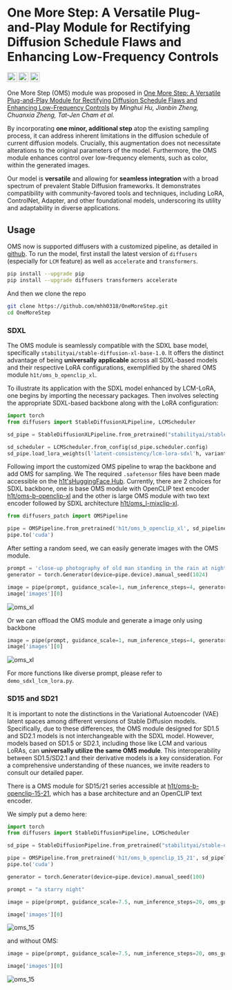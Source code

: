 # One More Step: A Versatile Plug-and-Play Module for Rectifying Diffusion Schedule Flaws and Enhancing Low-Frequency Controls

<a href="http://arxiv.org/abs/2311.15744"><img src="https://img.shields.io/badge/arXiv-2211.15744-b31b1b.svg" height=22.5></a>
<a href="https://jabir-zheng.github.io/OneMoreStep/"><img src="https://img.shields.io/badge/Web-Project Page-brightgreen.svg" height=22.5></a>
<a href="https://huggingface.co/spaces/h1t/oms_sdxl_lcm"><img src="https://img.shields.io/badge/HuggingFace-Space-purple.svg" height=22.5></a> 


One More Step (OMS) module was proposed in [One More Step: A Versatile Plug-and-Play Module for Rectifying Diffusion Schedule Flaws and Enhancing Low-Frequency Controls](http://arxiv.org/abs/2311.15744)
by *Minghui Hu, Jianbin Zheng, Chuanxia Zheng, Tat-Jen Cham et al.*

By incorporating **one minor, additional step** atop the existing sampling process, it can address inherent limitations in the diffusion schedule of current diffusion models.  Crucially, this augmentation does not necessitate alterations to the original parameters of the model. Furthermore, the OMS module enhances control over low-frequency elements, such as color, within the generated images.

Our model is **versatile** and allowing for **seamless integration** with a broad spectrum of prevalent Stable Diffusion frameworks.  It demonstrates compatibility with community-favored tools and techniques, including LoRA, ControlNet, Adapter, and other foundational models, underscoring its utility and adaptability in diverse applications.

## Usage

OMS now is supported diffusers with a customized pipeline, as detailed in [github](https://github.com/mhh0318/OneMoreStep). To run the model, first install the latest version of `diffusers` (especially for `LCM` feature) as well as `accelerate` and `transformers`.

```bash
pip install --upgrade pip
pip install --upgrade diffusers transformers accelerate
```

And then we clone the repo
```bash
git clone https://github.com/mhh0318/OneMoreStep.git
cd OneMoreStep
```


### SDXL

The OMS module is seamlessly compatible with the SDXL base model, specifically `stabilityai/stable-diffusion-xl-base-1.0`. It offers the distinct advantage of being **universally applicable** across all SDXL-based models and their respective LoRA configurations, exemplified by the shared OMS module `h1t/oms_b_openclip_xl`.

To illustrate its application with the SDXL model enhanced by LCM-LoRA, one begins by importing the necessary packages. Then involves selecting the appropriate SDXL-based backbone along with the LoRA configuration:
```python
import torch
from diffusers import StableDiffusionXLPipeline, LCMScheduler

sd_pipe = StableDiffusionXLPipeline.from_pretrained("stabilityai/stable-diffusion-xl-base-1.0", torch_dtype=torch.float16, variant="fp16", add_watermarker=False).to('cuda')

sd_scheduler = LCMScheduler.from_config(sd_pipe.scheduler.config)
sd_pipe.load_lora_weights(l'latent-consistency/lcm-lora-sdxl'h, variant="fp16")
```

Following import the customized OMS pipeline to wrap the backbone and add OMS for sampling. We The required `.safetensor` files have been made accessible on the [h1t'sHuggingFace Hub](https://huggingface.co/h1t/). Currently, there are 2 choices for SDXL backbone, one is base OMS module with OpenCLIP text encoder [h1t/oms-b-openclip-xl](https://huggingface.co/h1t/oms_b_openclip_xl) and the other is large OMS module with two text encoder followed by SDXL architecture [h1t/oms_l-mixclip-xl](https://huggingface.co/h1t/oms_b_mixclip_xl).
```python
from diffusers_patch import OMSPipeline

pipe = OMSPipeline.from_pretrained('h1t/oms_b_openclip_xl', sd_pipeline = sd_pipe, torch_dtype=torch.float16, variant="fp16", trust_remote_code=True, sd_scheduler=sd_scheduler)
pipe.to('cuda')
```

After setting a random seed, we can easily generate images with the OMS module.
```python
prompt = 'close-up photography of old man standing in the rain at night, in a street lit by lamps, leica 35mm summilux'
generator = torch.Generator(device=pipe.device).manual_seed(1024)

image = pipe(prompt, guidance_scale=1, num_inference_steps=4, generator=generator)
image['images'][0]
```
![oms_xl](/asset/sdxl_oms.png)

Or we can offload the OMS module and generate a image only using backbone
```python
image = pipe(prompt, guidance_scale=1, num_inference_steps=4, generator=generator, oms_flag=False)
image['images'][0]
```
![oms_xl](/asset/sdxl_wo_oms.png)

For more functions like diverse prompt, please refer to `demo_sdxl_lcm_lora.py`. 

### SD15 and SD21

It is important to note the distinctions in the Variational Autoencoder (VAE) latent spaces among different versions of Stable Diffusion models. Specifically, due to these differences, the OMS module designed for SD1.5 and SD2.1 models is not interchangeable with the SDXL model. However, models based on SD1.5 or SD2.1, including those like LCM and various LoRAs, can **universally utilize the same OMS module**. This interoperability between SD1.5/SD2.1 and their derivative models is a key consideration. For a comprehensive understanding of these nuances, we invite readers to consult our detailed paper.

There is a OMS module for SD15/21 series accessible at [h1t/oms-b-openclip-15-21](https://huggingface.co/h1t/oms_b_openclip_15_21), which has a base architecture and an OpenCLIP text encoder. 

We simply put a demo here:

```python
import torch
from diffusers import StableDiffusionPipeline, LCMScheduler

sd_pipe = StableDiffusionPipeline.from_pretrained("stabilityai/stable-diffusion-2-1", torch_dtype=torch.float16, variant="fp16", safety_checker=None).to('cuda')

pipe = OMSPipeline.from_pretrained('h1t/oms_b_openclip_15_21', sd_pipeline = sd_pipe, torch_dtype=torch.float16, variant="fp16", trust_remote_code=True)
pipe.to('cuda')

generator = torch.Generator(device=pipe.device).manual_seed(100)

prompt = "a starry night"

image = pipe(prompt, guidance_scale=7.5, num_inference_steps=20, oms_guidance_scale=2., generator=generator)

image['images'][0]
```
![oms_15](/asset/sd15_oms.png)

and without OMS:

```python
image = pipe(prompt, guidance_scale=7.5, num_inference_steps=20, oms_guidance_scale=2., generator=generator, oms_flag=False)

image['images'][0]
```
![oms_15](/asset/sd15_wo_oms.png)

